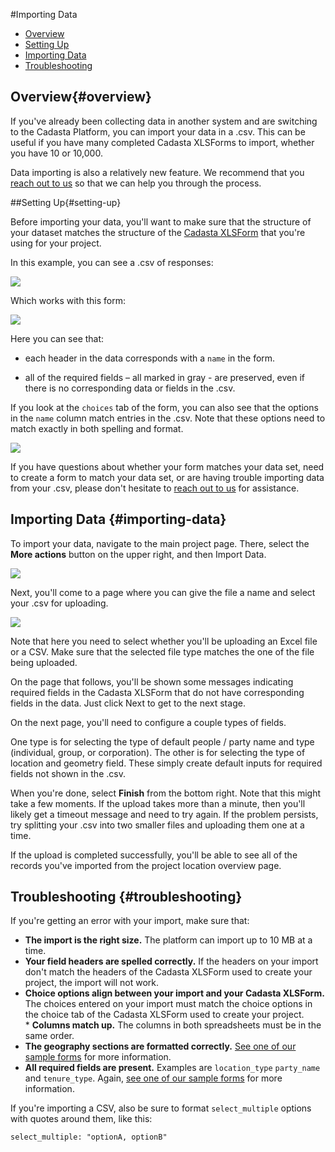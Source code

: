 #Importing Data

* [Overview](#overview)
* [Setting Up](#setting-up)
* [Importing Data](#importing-data)
* [Troubleshooting](#troubleshooting)

## Overview{#overview}

If you've already been collecting data in another system and are switching to the Cadasta Platform, you can import your data in a .csv. This can be useful if you have many completed Cadasta XLSForms to import, whether you have 10 or 10,000.

Data importing is also a relatively new feature. We recommend that you <a href="http://cadasta.org/contact/" target="_blank">reach out to us</a> so that we can help you through the process. 

##Setting Up{#setting-up}

Before importing your data, you'll want to make sure that the structure of your dataset matches the structure of the [Cadasta XLSForm](09-XLSForms.md) that you're using for your project. 

In this example, you can see a .csv of responses:

![](/assets/import-00-example.png)

Which works with this form:

![](/assets/import-01-form.png)

Here you can see that: 

* each header in the data corresponds with a `name` in the form. 

* all of the required fields – all marked in gray - are preserved, even if there is no corresponding data or fields in the .csv. 

If you look at the `choices` tab of the form, you can also see that the options in the `name` column match entries in the .csv. Note that these options need to match exactly in both spelling and format. 

![](/assets/import-02-choices.png)

If you have questions about whether your form matches your data set, need to create a form to match your data set, or are having trouble importing data from your .csv, please don't hesitate to <a href="http://cadasta.org/contact/" target="_blank">reach out to us</a> for assistance. 

## Importing Data {#importing-data}

To import your data, navigate to the main project page. There, select the **More actions** button on the upper right, and then Import Data. 

![](/assets/import-04-select-import.png)

Next, you'll come to a page where you can give the file a name and select your .csv for uploading. 

![](/assets/import-05.png)

Note that here you need to select whether you'll be uploading an Excel file or a CSV. Make sure that the selected file type matches the one of the file being uploaded.

On the page that follows, you'll be shown some messages indicating required fields in the Cadasta XLSForm that do not have corresponding fields in the data. Just click Next to get to the next stage.

On the next page, you'll need to configure a couple types of fields. 

One type is for selecting the type of default people / party name and type (individual, group, or corporation). The other is for selecting the type of location and geometry field. These simply create default inputs for required fields not shown in the .csv.

When you're done, select **Finish** from the bottom right. Note that this might take a few moments. If the upload takes more than a minute, then you'll likely get a timeout message and need to try again. If the problem persists, try splitting your .csv into two smaller files and uploading them one at a time.

If the upload is completed successfully, you'll be able to see all of the records you've imported from the project location overview page. 

## Troubleshooting {#troubleshooting}

If you're getting an error with your import, make sure that:

* **The import is the right size.** The platform can import up to 10 MB at a time. 
* **Your field headers are spelled correctly.** If the headers on your import don't match the headers of the Cadasta XLSForm used to create your project, the import will not work. 
* **Choice options align between your import and your Cadasta XLSForm.** The choices entered on your import must match the choice options in the choice tab of the Cadasta XLSForm used to create your project. 
* **Columns match up.** The columns in both spreadsheets must be in the same order. 
* **The geography sections are formatted correctly.** [See one of our sample forms](https://docs.cadasta.org/en/09-XLSForms.html#types) for more information. 
* **All required fields are present.** Examples are `location_type` `party_name` and `tenure_type`. Again, [see one of our sample forms](https://docs.cadasta.org/en/09-XLSForms.html#types) for more information. 

If you're importing a CSV, also be sure to format `select_multiple` options with quotes around them, like this:

```
select_multiple: "optionA, optionB"
```